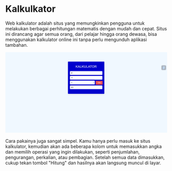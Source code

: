 # Kalkulkator

Web kalkulator adalah situs yang memungkinkan pengguna untuk melakukan berbagai perhitungan matematis dengan mudah dan cepat. Situs ini dirancang agar semua orang, dari pelajar hingga orang dewasa, bisa menggunakan kalkulator online ini tanpa perlu mengunduh aplikasi tambahan.

![kalkulator](kalkulator.png)

Cara pakainya juga sangat simpel. Kamu hanya perlu masuk ke situs kalkulator, kemudian akan ada beberapa kolom untuk memasukkan angka dan memilih operasi yang ingin dilakukan, seperti penjumlahan, pengurangan, perkalian, atau pembagian. Setelah semua data dimasukkan, cukup tekan tombol "Hitung" dan hasilnya akan langsung muncul di layar.